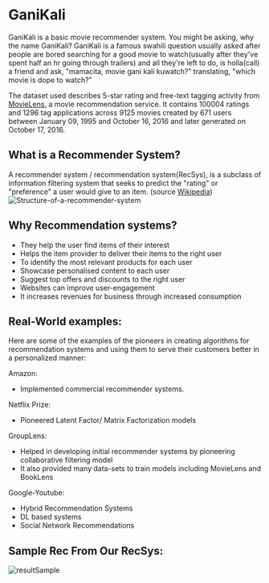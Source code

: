 # GaniKali
GaniKali is a basic movie recommender system. You might be asking, why the name GaniKali? GaniKali is a famous swahili question usually asked after people are bored searching for a good movie to watch(usually after they've spent half an hr going through trailers) and all they're left to do, is holla(call) a friend and ask, "mamacita, movie gani kali kuwatch?" translating, "which movie is dope to watch?"

The dataset used describes 5-star rating and free-text tagging activity from [MovieLens](http://movielens.org), a movie recommendation service. It contains 100004 ratings and 1296 tag applications across 9125 movies created by 671 users between January 09, 1995 and October 16, 2016 and later generated on October 17, 2016.

## What is a Recommender System?
A recommender system / recommendation system(RecSys), is a subclass of information filtering system that seeks to predict the "rating" or "preference" a user would give to an item. (source [Wikipedia](https//en.wikipedia.org/wiki/Recommender_system))
![Structure-of-a-recommender-system](https://user-images.githubusercontent.com/30528167/126367164-eb24af99-8e1f-4cd1-9ad4-8395fdd4bafe.png)

## Why Recommendation systems?

- They help the user find items of their interest
- Helps the item provider to deliver their items to the right user
- To identify the most relevant products for each user
- Showcase personalised content to each user
- Suggest top offers and discounts to the right user
- Websites can improve user-engagement
- It increases revenues for business through increased consumption

## Real-World examples:
Here are some of the examples of the pioneers in creating algorithms for recommendation systems and using them to serve their customers better in a personalized manner:

Amazon:
- Implemented commercial recommender systems.

Netflix Prize:
- Pioneered Latent Factor/ Matrix Factorization models

GroupLens: 
- Helped in developing initial recommender systems by pioneering collaborative filtering model 
- It also provided many data-sets to train models including MovieLens and BookLens

Google-Youtube:
- Hybrid Recommendation Systems
- DL based systems
- Social Network Recommendations

## Sample Rec From Our RecSys:
![resultSample](https://user-images.githubusercontent.com/30528167/126356921-861272df-a471-4c64-b6f1-ad3864be00b2.PNG)

